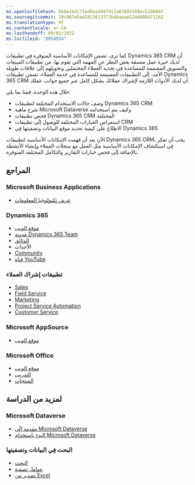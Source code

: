 ```yaml
---
ms.openlocfilehash: 6b9e164c71ed0aa2687911a67b93160ec510666f
ms.sourcegitcommit: 20c987e5ad19236137f3bdbaaae524d0864711b2
ms.translationtype: HT
ms.contentlocale: ar-SA
ms.lasthandoff: 09/02/2022
ms.locfileid: "8954954"
---
```

كما ترى، تضمن الإمكانات الأساسية المتوفرة فِي تطبيقات Dynamics 365 CRM أن لديك خبرة عمل متسقة بغض النظر عن المهمة التي تقوم بها. من تطبيقات المبيعات والتسويق المصممة للمساعدة فِي تحديد العملاء المحتملين وتحويلهم إلَى علاقات طويلة الأمد، إلَى التطبيقات المصممة للمساعدة فِي خدمة العملاء، تضمن تطبيقات Dynamics 365 CRM أن لديك الأدوات اللازمة لإشراك عملائك بشكل كامل عبر جميع جوانب عملك.

خلال هذه الوحدة، قمنا بما يلي:

 -  وصف حالات الاستخدام المختلفة لتطبيقات Dynamics 365 CRM
 -  شرح ماهية Microsoft Dataverse وكيف يتم استخدامه
 -  فحص تطبيقات Dynamics 365 CRM المختلفة
 -  استعراض الخيارات المختلفة للوصول إلَى تطبيقات CRM
 -  الاطلاع على كيفية تحديد موقع البيانات وتصفيتها فِي Dynamics 365

الآن بعد أن فهمت الإمكانات الأساسية لتطبيقات Dynamics 365 CRM، يجب أن تفكر فِي استكشاف الإمكانات الأساسية مثل العمل مع سجلات العملاء وإنشاء الأنشطة بالإضافة إلَى فحص خيارات التقارير والتكامل المختلفة المتوفرة.

## <a name="references"></a>المراجع

### <a name="microsoft-business-applications"></a>Microsoft Business Applications

 -  [عرض تكنولوجيا المعلومات](https://www.microsoft.com/itshowcase/business-applications)

### <a name="dynamics-365"></a>Dynamics 365

 -  [موقع الويب](https://dynamics.microsoft.com/)
 -  [مدونة Dynamics 365 Team ](https://community.dynamics.com/365/b/365teamblog)
 -  [الوثائق](https://docs.microsoft.com/)
 -  الأحداث
 -  [Community](https://community.dynamics.com/)
 -  [قناة YouTube ](https://www.youtube.com/channel/UCJGCg4rB3QSs8y_1FquelBQ)

### <a name="customer-engagement-applications"></a>تطبيقات إشراك العملاء

 -  [Sales](/dynamics365/sales-enterprise/help-hub)
 -  [Field Service](/dynamics365/field-service/user-guide)
 -  [Marketing](/dynamics365/marketing/help-hub)
 -  [Project Service Automation](/dynamics365/project-service/overview)
 -  [Customer Service](/dynamics365/customer-service/help-hub)

### <a name="microsoft-appsource"></a>Microsoft AppSource

 -  [موقع الويب](https://appsource.microsoft.com/)

### <a name="microsoft-office"></a>Microsoft Office

 -  [موقع الويب](https://products.office.com/home)
 -  [التدريب](https://support.office.com/office-training-center?ms.officeurl=training)
 -  [المنتجات](https://products.office.com/products)

## <a name="for-further-study"></a>لمزيد من الدراسة

### <a name="microsoft-dataverse"></a>Microsoft Dataverse

 -  [مقدمة إلَى Microsoft Dataverse](/learn/modules/introduction-common-data-service/)
 -  [البدء باستخدام Microsoft Dataverse](/learn/paths/get-started-cds/)

### <a name="search-and-filter-data"></a>البحث فِي البيانات وتصفيتها

 -  [البحث](/powerapps/user/search)
 -  [عوامل تصفية](/powerapps/maker/model-driven-apps/create-edit-view-filters)
 -  [تصدير من Excel](/powerapps/user/export-data-excel)
